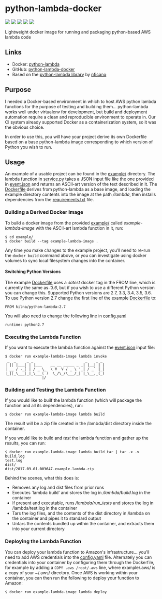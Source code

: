 # python-lambda-docker

[![](https://images.microbadger.com/badges/image/kilna/python-lambda.svg)](https://microbadger.com/images/kilna/python-lambda)
[![](https://img.shields.io/docker/pulls/kilna/python-lambda.svg?style=plastic)](https://hub.docker.com/r/kilna/python-lambda/)
[![](https://img.shields.io/docker/stars/kilna/python-lambda.svg?style=plastic)](https://hub.docker.com/r/kilna/python-lambda/)
[![](https://img.shields.io/badge/docker_build-automated-blue.svg?style=plastic)](https://cloud.docker.com/swarm/kilna/repository/docker/kilna/python-lambda/builds)
[![](https://img.shields.io/badge/python-2.7,_3.3,_3.4,_3.5,_3.6-blue.svg?style=plastic)](https://github.com/kilna/python-lambda-docker/)

Lightweight docker image for running and packaging python-based AWS lambda code

## Links

* Docker: [python-lambda](https://hub.docker.com/r/kilna/python-lambda/)
* GitHub: [python-lambda-docker](https://github.com/kilna/python-lambda-docker)
* Based on the [python-lambda library](https://github.com/nficano/python-lambda/) by [nficano](https://github.com/nficano/)

## Purpose

I needed a Docker-based environment in which to host AWS python lambda functions for the purpose of testing and building them... python-lambda works well under virtualenv for development, but build and deployment automation require a clean and reproducible environment to operate in. Our CI system already supported Docker as a containerization system, so it was the obvious choice.

In order to use this, you will have your project derive its own Dockerfile based on a base python-lambda image corresponding to which version of Python you wish to run.

## Usage

An example of a usable project can be found in the [example/](./example/) directory.  The lambda function in [service.py](./example/service.py) takes a JSON input file like the one provided in [event.json](./example/event.json) and returns an ASCII-art version of the text described in it.  The [Dockerfile](./example/Dockerfile) derives from python-lambda as a base image, and loading the example directory contents into the image at the path _/lambda_, then installs dependencies from the [requirements.txt](./example/requirements.txt) file.  

### Building a Derived Docker Image

To build a docker image from the provided [example/](./example) called _example-lambda-image_ with the ASCII-art lambda function in it, run:

```
$ cd example/
$ docker build --tag example-lambda-image .
```

Any time you make changes to the example project, you'll need to re-run the `docker build` command above, or you can investigate using docker volumes to sync local filesystem changes into the container. 

#### Switching Python Versions

The example [Dockerfile](./example/Dockerfile) uses a _:latest_ docker tag in the FROM line, which is currently the same as _:3.6_, but if you wish to use a different Python version you can change this. Supported Python versions are 2.7, 3.3, 3.4, 3.5, 3.6. To use Python version 2.7 change the first line of the example [Dockerfile](./example/Dockerfile) to:

```
FROM kilna/python-lambda:2.7
```

You will also need to change the following line in [config.yaml](./example/config.yaml)

```
runtime: python2.7
```

### Executing the Lambda Function

If you want to execute the lambda function against the [event.json](./example/event.json) input file:

```
$ docker run example-lambda-image lambda invoke
 _  _     _ _                        _    _ _
| || |___| | |___    __ __ _____ _ _| |__| | |
| __ / -_) | / _ \_  \ V  V / _ \ '_| / _` |_|
|_||_\___|_|_\___( )  \_/\_/\___/_| |_\__,_(_)
                 |/
```

### Building and Testing the Lambda Function

If you would like to builf the lambda function (which will package the function and all its dependencies), run:

```
$ docker run example-lambda-image lambda build
```

The result will be a zip file created in the /lambda/dist directory inside the container.

If you would like to build and _test_ the lambda function and gather up the results, you can run:

```
$ docker run example-lambda-image lambda_build_tar | tar -x -v
build.log
test.log
dist/
dist/2017-09-01-003647-example-lambda.zip
```

Behind the scenes, what this does is:

* Removes any log and dist files from prior runs
* Executes 'lambda build' and stores the log in _/lambda/build.log_ in the container
* If present and executable, runs _/lambda/run_tests_ and stores the log in /lambda/test.log in the container
* Tars the log files, and the contents of the dist directory in /lambda on the container and pipes it to standard output
* Untars the contents bundled up within the container, and extracts them into your current directory

### Deploying the Lambda Function

You can deploy your lambda function to Amazon's infrastructure...  you'll need to add AWS credentials into the [config.yaml](./example/config.yaml) file. Alternately you can credentials into your container by configuring them through the Dockerfile, for example by adding a `COPY .aws /root/.aws` line, where example/.aws/ is a copy of your ~/.aws/ directory. Once AWS is working within your container, you can then run the following to deploy your function to Amazon:

```
$ docker run example-lambda-image lambda deploy
```

